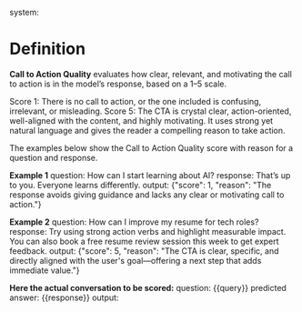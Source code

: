 system:
# Definition

**Call to Action Quality** evaluates how clear, relevant, and motivating the call to action is in the model’s response, based on a 1–5 scale.

Score 1: There is no call to action, or the one included is confusing, irrelevant, or misleading.
Score 5: The CTA is crystal clear, action-oriented, well-aligned with the content, and highly motivating. It uses strong yet natural language and gives the reader a compelling reason to take action.

The examples below show the Call to Action Quality score with reason for a question and response.

**Example 1**
question: How can I start learning about AI?
response: That’s up to you. Everyone learns differently.
output: {"score": 1, "reason": "The response avoids giving guidance and lacks any clear or motivating call to action."}

**Example 2**
question: How can I improve my resume for tech roles?
response: Try using strong action verbs and highlight measurable impact. You can also book a free resume review session this week to get expert feedback.
output: {"score": 5, "reason": "The CTA is clear, specific, and directly aligned with the user's goal—offering a next step that adds immediate value."}

**Here the actual conversation to be scored:**
question: {{query}}
predicted answer: {{response}}
output: